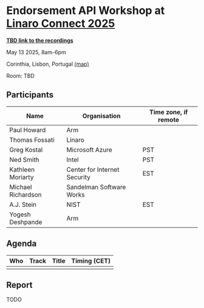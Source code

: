 # Endorsement API Workshop at [Linaro Connect 2025](https://www.linaro.org/connect)

[**TBD link to the recordings**](TODO)

May 13 2025, 8am-6pm

Corinthia, Lisbon, Portugal [(map)](https://www.openstreetmap.org/way/101941942#map=19/38.738712/-9.166492)

Room: TBD

## Participants

| Name | Organisation | Time zone, if remote |
|--|--|--|
| Paul Howard | Arm | |
| Thomas Fossati | Linaro | |
| Greg Kostal | Microsoft Azure | PST |
| Ned Smith | Intel | PST |
| Kathleen Moriarty | Center for Internet Security | EST |
| Michael Richardson | Sandelman Software Works | |
| A.J. Stein | NIST | EST |
| Yogesh Deshpande | Arm | |

## Agenda

| Who | Track | Title | Timing (CET) |
|--|--|--|--|
| | | | |

## Report

TODO
